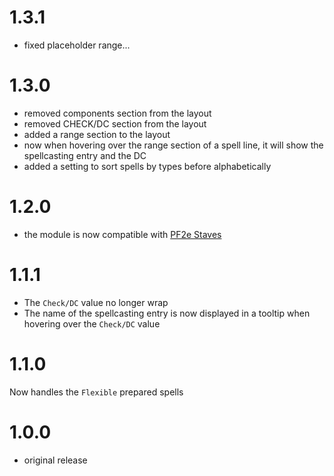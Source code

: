 # 1.3.1

-   fixed placeholder range...

# 1.3.0

-   removed components section from the layout
-   removed CHECK/DC section from the layout
-   added a range section to the layout
-   now when hovering over the range section of a spell line, it will show the spellcasting entry and the DC
-   added a setting to sort spells by types before alphabetically

# 1.2.0

-   the module is now compatible with [PF2e Staves](https://foundryvtt.com/packages/pf2e-staves)

# 1.1.1

-   The `Check/DC` value no longer wrap
-   The name of the spellcasting entry is now displayed in a tooltip when hovering over the `Check/DC` value

# 1.1.0

Now handles the `Flexible` prepared spells

# 1.0.0

-   original release
